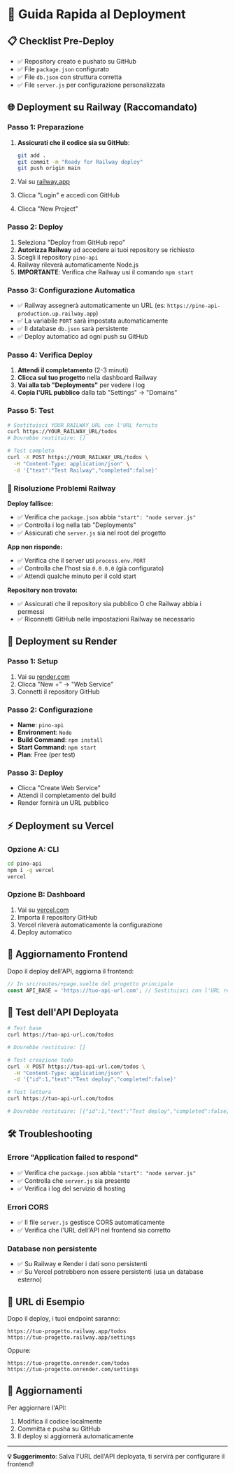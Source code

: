 # 🚀 Guida Rapida al Deployment

## 📋 Checklist Pre-Deploy

- ✅ Repository creato e pushato su GitHub
- ✅ File `package.json` configurato
- ✅ File `db.json` con struttura corretta
- ✅ File `server.js` per configurazione personalizzata

## 🌐 Deployment su Railway (Raccomandato)

### Passo 1: Preparazione
1. **Assicurati che il codice sia su GitHub**:
   ```bash
   git add .
   git commit -m "Ready for Railway deploy"
   git push origin main
   ```

2. Vai su [railway.app](https://railway.app)
3. Clicca "Login" e accedi con GitHub
4. Clicca "New Project"

### Passo 2: Deploy
1. Seleziona "Deploy from GitHub repo"
2. **Autorizza Railway** ad accedere ai tuoi repository se richiesto
3. Scegli il repository `pino-api`
4. Railway rileverà automaticamente Node.js
5. **IMPORTANTE**: Verifica che Railway usi il comando `npm start`

### Passo 3: Configurazione Automatica
- ✅ Railway assegnerà automaticamente un URL (es: `https://pino-api-production.up.railway.app`)
- ✅ La variabile `PORT` sarà impostata automaticamente
- ✅ Il database `db.json` sarà persistente
- ✅ Deploy automatico ad ogni push su GitHub

### Passo 4: Verifica Deploy
1. **Attendi il completamento** (2-3 minuti)
2. **Clicca sul tuo progetto** nella dashboard Railway
3. **Vai alla tab "Deployments"** per vedere i log
4. **Copia l'URL pubblico** dalla tab "Settings" → "Domains"

### Passo 5: Test
```bash
# Sostituisci YOUR_RAILWAY_URL con l'URL fornito
curl https://YOUR_RAILWAY_URL/todos
# Dovrebbe restituire: []

# Test completo
curl -X POST https://YOUR_RAILWAY_URL/todos \
  -H "Content-Type: application/json" \
  -d '{"text":"Test Railway","completed":false}'
```

### 🚨 Risoluzione Problemi Railway

**Deploy fallisce:**
- ✅ Verifica che `package.json` abbia `"start": "node server.js"`
- ✅ Controlla i log nella tab "Deployments"
- ✅ Assicurati che `server.js` sia nel root del progetto

**App non risponde:**
- ✅ Verifica che il server usi `process.env.PORT`
- ✅ Controlla che l'host sia `0.0.0.0` (già configurato)
- ✅ Attendi qualche minuto per il cold start

**Repository non trovato:**
- ✅ Assicurati che il repository sia pubblico O che Railway abbia i permessi
- ✅ Riconnetti GitHub nelle impostazioni Railway se necessario

## 🔧 Deployment su Render

### Passo 1: Setup
1. Vai su [render.com](https://render.com)
2. Clicca "New +" → "Web Service"
3. Connetti il repository GitHub

### Passo 2: Configurazione
- **Name**: `pino-api`
- **Environment**: `Node`
- **Build Command**: `npm install`
- **Start Command**: `npm start`
- **Plan**: Free (per test)

### Passo 3: Deploy
- Clicca "Create Web Service"
- Attendi il completamento del build
- Render fornirà un URL pubblico

## ⚡ Deployment su Vercel

### Opzione A: CLI
```bash
cd pino-api
npm i -g vercel
vercel
```

### Opzione B: Dashboard
1. Vai su [vercel.com](https://vercel.com)
2. Importa il repository GitHub
3. Vercel rileverà automaticamente la configurazione
4. Deploy automatico

## 🔗 Aggiornamento Frontend

Dopo il deploy dell'API, aggiorna il frontend:

```javascript
// In src/routes/+page.svelte del progetto principale
const API_BASE = 'https://tuo-api-url.com'; // Sostituisci con l'URL reale
```

## 🧪 Test dell'API Deployata

```bash
# Test base
curl https://tuo-api-url.com/todos

# Dovrebbe restituire: []

# Test creazione todo
curl -X POST https://tuo-api-url.com/todos \
  -H "Content-Type: application/json" \
  -d '{"id":1,"text":"Test deploy","completed":false}'

# Test lettura
curl https://tuo-api-url.com/todos

# Dovrebbe restituire: [{"id":1,"text":"Test deploy","completed":false}]
```

## 🛠️ Troubleshooting

### Errore "Application failed to respond"
- ✅ Verifica che `package.json` abbia `"start": "node server.js"`
- ✅ Controlla che `server.js` sia presente
- ✅ Verifica i log del servizio di hosting

### Errori CORS
- ✅ Il file `server.js` gestisce CORS automaticamente
- ✅ Verifica che l'URL dell'API nel frontend sia corretto

### Database non persistente
- ✅ Su Railway e Render i dati sono persistenti
- ✅ Su Vercel potrebbero non essere persistenti (usa un database esterno)

## 📱 URL di Esempio

Dopo il deploy, i tuoi endpoint saranno:

```
https://tuo-progetto.railway.app/todos
https://tuo-progetto.railway.app/settings
```

Oppure:

```
https://tuo-progetto.onrender.com/todos
https://tuo-progetto.onrender.com/settings
```

## 🔄 Aggiornamenti

Per aggiornare l'API:
1. Modifica il codice localmente
2. Committa e pusha su GitHub
3. Il deploy si aggiornerà automaticamente

---

**💡 Suggerimento**: Salva l'URL dell'API deployata, ti servirà per configurare il frontend!